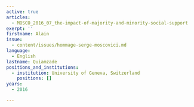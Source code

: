 ```yaml
---
active: true
articles:
  - MOSCO_2016_07_the-impact-of-majority-and-minority-social-support
exerpt: ''
firstname: Alain
issue:
  - content/issues/hommage-serge-moscovici.md
language:
  - English
lastname: Quiamzade
positions_and_institutions:
  - institution: University of Geneva, Switzerland
    positions: []
years:
  - 2016

---
```

